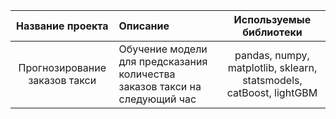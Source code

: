 
| Название проекта | Описание | Используемые библиотеки|
| :--------------------:| :--------------------- |:---------------------------:|
| Прогнозирование заказов такси| Обучение модели для предсказания количества заказов такси на следующий час |pandas, numpy, matplotlib, sklearn, statsmodels, catBoost, lightGBM| 
